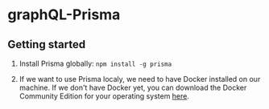 # graphQL-Prisma

## Getting started

1. Install Prisma globally:
   `npm install -g prisma`

2. If we want to use Prisma localy, we need to have Docker installed on our machine.
   If we don't have Docker yet, you can download the Docker Community Edition for your operating system [here](https://hub.docker.com/search/?type=edition&offering=community).
